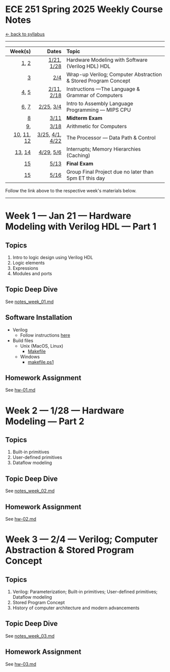 # ECE 251 Spring 2025 Weekly Course Notes

[<- back to syllabus](/courses/ece251/2025/ece251-syllabus-spring-2025.html)

---

|                                     Week(s) |                                            Dates | Topic                                                   |
| ------------------------------------------: | -----------------------------------------------: | :------------------------------------------------------ |
|                    [1](#week1), [2](#week2) |                   [1/21](#week1), [1/28](#week2) | Hardware Modeling with Software (Verilog HDL) HDL       |
|                                 [3](#week3) |                                    [2/4](#week3) | Wrap-up Verilog; Computer Abstraction & Stored Program Concept           |
|                    [4](#week4), [5](#week5) |                   [2/11](#week4), [2/18](#week5) | Instructions &mdash;The Language & Grammar of Computers |
|                    [6](#week6), [7](#week7) |                    [2/25](#week6), [3/4](#week7) | Intro to Assembly Language Programming &mdash; MIPS CPU |
|                                 [8](#week8) |                                   [3/11](#week8) | **Midterm Exam**                                        |
|                                [9](#week9), |                                   [3/18](#week9) | Arithmetic for Computers                                |
| [10](#week10), [11](#week11), [12](#week12) | [3/25](#week10), [4/1](#week11), [4/22](#week12) | The Processor &mdash; Data Path & Control               |
|                [13](#week13), [14](#week14) |                  [4/29](#week13), [5/6](#week14) | Interrupts; Memory Hierarchies (Caching)                |
|                               [15](#week15) |                                  [5/13](#week15) | **Final Exam**                                          |
|                               [15](#week15) |                                  [5/16](#week15) | Group Final Project due no later than 5pm ET this day   |

Follow the link above to the respective week's materials below.
<br>

---

# <a id="week1">Week 1</a> &mdash; Jan 21 &mdash; Hardware Modeling with Verilog HDL &mdash; Part 1

## Topics

1. Intro to logic design using Verilog HDL
1. Logic elements
1. Expressions
1. Modules and ports

## Topic Deep Dive
See [notes_week_01.md](/courses/ece251/2025/weeks/week_01/notes_week_01.md)

## Software Installation

- Verilog
  - Follow instructions [here](/courses/ece251/2025/installing_verilog_locally.md)
- Build files <br>
  - Unix (MacOS, Linux)
    - [Makefile](/courses/ece251/2025/catalog/templates/Makefile)
  - Windows
    - [makefile.ps1](/courses/ece251/2025/catalog/templates/makefile.ps1)

## Homework Assignment

See [hw-01.md](/courses/ece251/2025/assignments/hw-01.md)

# <a id="week2">Week 2 &mdash; 1/28 &mdash; Hardware Modeling &mdash; Part 2</a>

## Topics

1. Built-in primitives
1. User-defined primitives
1. Dataflow modeling

## Topic Deep Dive
See [notes_week_02.md](/courses/ece251/2025/weeks/week_01/notes_week_02.md)

## Homework Assignment

See [hw-02.md](/courses/ece251/2025/assignments/hw-02.md)

# <a id="week3">Week 3 &mdash; 2/4 &mdash; Verilog; Computer Abstraction & Stored Program Concept</a>

## Topics

1. Verilog: Parameterization; Built-in primitives; User-defined primitives; Dataflow modeling
2. Stored Program Concept
3. History of computer architecture and modern advancements

## Topic Deep Dive
See [notes_week_03.md](/courses/ece251/2025/weeks/week_01/notes_week_03.md)

## Homework Assignment

See [hw-03.md](/courses/ece251/2025/assignments/hw-03.md)

